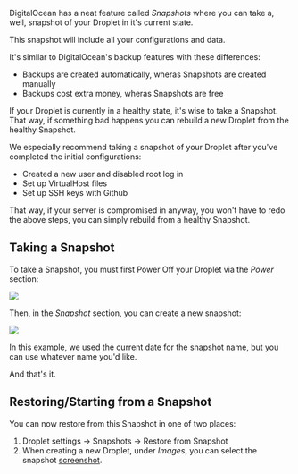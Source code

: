 DigitalOcean has a neat feature called *Snapshots* where you can take a, well, snapshot of your Droplet in it's current state.

This snapshot will include all your configurations and data.

It's similar to DigitalOcean's backup features with these differences:

+ Backups are created automatically, wheras Snapshots are created manually
+ Backups cost extra money, wheras Snapshots are free

If your Droplet is currently in a healthy state, it's wise to take a Snapshot. That way, if something bad happens you can rebuild a new Droplet from the healthy Snapshot.

We especially recommend taking a snapshot of your Droplet after you've completed the initial configurations:

+ Created a new user and disabled root log in
+ Set up VirtualHost files
+ Set up SSH keys with Github

That way, if your server is compromised in anyway, you won't have to redo the above steps, you can simply rebuild from a healthy Snapshot.

## Taking a Snapshot

To take a Snapshot, you must first Power Off your Droplet via the *Power* section:

<img src='http://making-the-internet.s3.amazonaws.com/vc-power-off-droplet@2x.png' style='width;100%; max-width:100px'>

Then, in the *Snapshot* section, you can create a new snapshot:

<img src='http://making-the-internet.s3.amazonaws.com/vc-take-the-snapshot@2x.png' style='width;100%; max-width:100px'>

In this example, we used the current date for the snapshot name, but you can use whatever name you'd like.

And that's it.


## Restoring/Starting from a Snapshot
You can now restore from this Snapshot in one of two places:

1. Droplet settings -> Snapshots -> Restore from Snapshot
2. When creating a new Droplet, under *Images*, you can select the snapshot [screenshot](http://making-the-internet.s3.amazonaws.com/vc-creating-new-droplet-from-snapshot.png).
